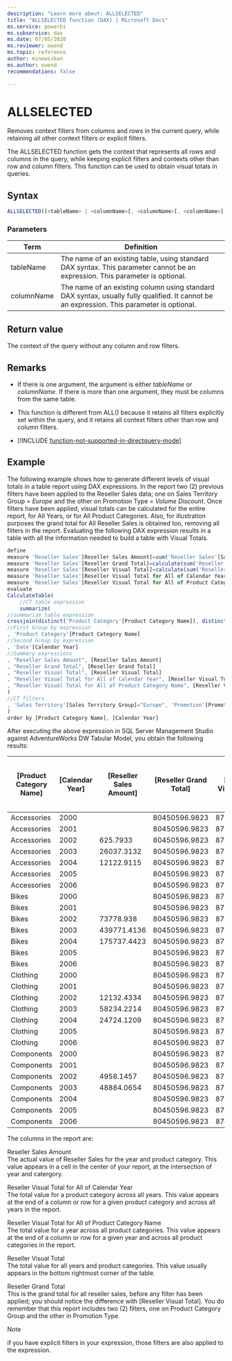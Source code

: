 ```yaml
---
description: "Learn more about: ALLSELECTED"
title: "ALLSELECTED function (DAX) | Microsoft Docs"
ms.service: powerbi 
ms.subservice: dax 
ms.date: 07/05/2020
ms.reviewer: owend
ms.topic: reference
author: minewiskan
ms.author: owend 
recommendations: false

---
```

# ALLSELECTED

Removes context filters from columns and rows in the current query, while retaining all other context filters or explicit filters.  
  
The ALLSELECTED function gets the context that represents all rows and columns in the query, while keeping explicit filters and contexts other than row and column filters. This function can be used to obtain visual totals in queries.  
  
## Syntax  
  
```js
ALLSELECTED([<tableName> | <columnName>[, <columnName>[, <columnName>[,…]]]] )
```
  
### Parameters  

|Term|Definition|  
|--------|--------------|  
|tableName|The name of an existing table, using standard DAX syntax. This parameter cannot be an expression. This parameter is optional.  | 
|columnName|The name of an existing column using standard DAX syntax, usually fully qualified. It cannot be an expression. This parameter is optional.    |
  
## Return value

The context of the query without any column and row filters.  
  
## Remarks  
  
- If there is one argument, the argument is either *tableName* or *columnName*. If there is more than one argument, they must be columns from the same table.  
  
- This function is different from ALL() because it retains all filters explicitly set within the query, and it retains all context filters other than row and column filters.  

- [!INCLUDE [function-not-supported-in-directquery-mode](includes/function-not-supported-in-directquery-mode.md)]

## Example

The following example shows how to generate different levels of visual totals in a table report using DAX expressions. In the report two (2) previous filters have been applied to the Reseller Sales data; one on Sales Territory Group = *Europe* and the other on Promotion Type = *Volume Discount*. Once filters have been applied, visual totals can be calculated for the entire report, for All Years, or for All Product Categories. Also, for illustration purposes the grand total for All Reseller Sales is obtained too, removing all filters in the report. Evaluating the following DAX expression results in a table with all the information needed to build a table with Visual Totals.  
  
```js
define  
measure 'Reseller Sales'[Reseller Sales Amount]=sum('Reseller Sales'[Sales Amount])  
measure 'Reseller Sales'[Reseller Grand Total]=calculate(sum('Reseller Sales'[Sales Amount]), ALL('Reseller Sales'))  
measure 'Reseller Sales'[Reseller Visual Total]=calculate(sum('Reseller Sales'[Sales Amount]), ALLSELECTED())  
measure 'Reseller Sales'[Reseller Visual Total for All of Calendar Year]=calculate(sum('Reseller Sales'[Sales Amount]), ALLSELECTED('Date'[Calendar Year]))  
measure 'Reseller Sales'[Reseller Visual Total for All of Product Category Name]=calculate(sum('Reseller Sales'[Sales Amount]), ALLSELECTED('Product Category'[Product Category Name]))  
evaluate  
CalculateTable(  
    //CT table expression  
    summarize(
//summarize table expression  
crossjoin(distinct('Product Category'[Product Category Name]), distinct('Date'[Calendar Year]))  
//First Group by expression  
, 'Product Category'[Product Category Name]  
//Second Group by expression  
, 'Date'[Calendar Year]  
//Summary expressions  
, "Reseller Sales Amount", [Reseller Sales Amount]  
, "Reseller Grand Total", [Reseller Grand Total]  
, "Reseller Visual Total", [Reseller Visual Total]  
, "Reseller Visual Total for All of Calendar Year", [Reseller Visual Total for All of Calendar Year]  
, "Reseller Visual Total for All of Product Category Name", [Reseller Visual Total for All of Product Category Name]  
)  
//CT filters  
, 'Sales Territory'[Sales Territory Group]="Europe", 'Promotion'[Promotion Type]="Volume Discount"  
)  
order by [Product Category Name], [Calendar Year]  
```

After executing the above expression in SQL Server Management Studio against AdventureWorks DW Tabular Model, you obtain the following results:  
  
|[Product Category Name]|[Calendar Year]|[Reseller Sales Amount]|[Reseller Grand Total]|[Reseller Visual Total]|[Reseller Visual Total for All of Calendar Year]|[Reseller Visual Total for All of Product Category Name]|  
|----------------------------|--------------------|----------------------------|---------------------------|----------------------------|-----------------------------------------------------|-------------------------------------------------------------|  
|Accessories|2000||80450596.9823|877006.7987|38786.018||  
|Accessories|2001||80450596.9823|877006.7987|38786.018||  
|Accessories|2002|625.7933|80450596.9823|877006.7987|38786.018|91495.3104|  
|Accessories|2003|26037.3132|80450596.9823|877006.7987|38786.018|572927.0136|  
|Accessories|2004|12122.9115|80450596.9823|877006.7987|38786.018|212584.4747|  
|Accessories|2005||80450596.9823|877006.7987|38786.018||  
|Accessories|2006||80450596.9823|877006.7987|38786.018||  
|Bikes|2000||80450596.9823|877006.7987|689287.7939||  
|Bikes|2001||80450596.9823|877006.7987|689287.7939||  
|Bikes|2002|73778.938|80450596.9823|877006.7987|689287.7939|91495.3104|  
|Bikes|2003|439771.4136|80450596.9823|877006.7987|689287.7939|572927.0136|  
|Bikes|2004|175737.4423|80450596.9823|877006.7987|689287.7939|212584.4747|  
|Bikes|2005||80450596.9823|877006.7987|689287.7939||  
|Bikes|2006||80450596.9823|877006.7987|689287.7939||  
|Clothing|2000||80450596.9823|877006.7987|95090.7757||  
|Clothing|2001||80450596.9823|877006.7987|95090.7757||  
|Clothing|2002|12132.4334|80450596.9823|877006.7987|95090.7757|91495.3104|  
|Clothing|2003|58234.2214|80450596.9823|877006.7987|95090.7757|572927.0136|  
|Clothing|2004|24724.1209|80450596.9823|877006.7987|95090.7757|212584.4747|  
|Clothing|2005||80450596.9823|877006.7987|95090.7757||  
|Clothing|2006||80450596.9823|877006.7987|95090.7757||  
|Components|2000||80450596.9823|877006.7987|53842.2111||  
|Components|2001||80450596.9823|877006.7987|53842.2111||  
|Components|2002|4958.1457|80450596.9823|877006.7987|53842.2111|91495.3104|  
|Components|2003|48884.0654|80450596.9823|877006.7987|53842.2111|572927.0136|  
|Components|2004||80450596.9823|877006.7987|53842.2111|212584.4747|  
|Components|2005||80450596.9823|877006.7987|53842.2111||  
|Components|2006||80450596.9823|877006.7987|53842.2111||  
  
The columns in the report are:  
  
Reseller Sales Amount  
The actual value of Reseller Sales for the year and product category. This value appears in a cell in the center of your report, at the intersection of year and catergory.  
  
Reseller Visual Total for All of Calendar Year  
The total value for a product category across all years. This value appears at the end of a column or row for a given product category and across all years in the report.  
  
Reseller Visual Total for All of Product Category Name  
The total value for a year across all product categories. This value appears at the end of a column or row for a given year and across all product categories in the report.  
  
Reseller Visual Total  
The total value for all years and product categories. This value usually appears in the bottom rightmost corner of the table.  
  
Reseller Grand Total  
This is the grand total for all reseller sales, before any filter has been applied; you should notice the difference with [Reseller Visual Total]. You do remember that this report includes two (2) filters, one on Product Category Group and the other in Promotion Type.  
  
 > [!NOTE]
> if you have explicit filters in your expression, those filters are also applied to the expression.  
